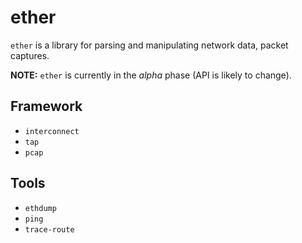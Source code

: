 
# ether

`ether` is a library for parsing and manipulating network data, packet captures.

**NOTE:** `ether` is currently in the *alpha* phase (API is likely to change).

## Framework

- `interconnect`
- `tap`
- `pcap`

## Tools

- `ethdump`
- `ping`
- `trace-route`
